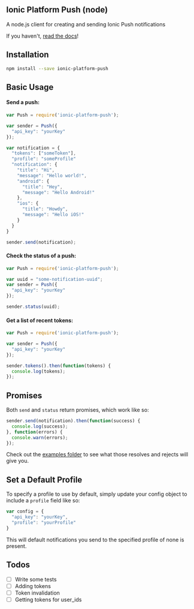 ## Ionic Platform Push (node)

A node.js client for creating and sending Ionic Push notifications

If you haven't, [read the docs](http://docs.ionic.io/docs/push-overview)!

## Installation

```bash
npm install --save ionic-platform-push
```

## Basic Usage

#### Send a push:

```javascript
var Push = require('ionic-platform-push');

var sender = Push({
  "api_key": "yourKey"
});

var notification = {
  "tokens": ["someToken"],
  "profile": "someProfile"
  "notification": {
    "title": "Hi",
    "message": "Hello world!",
    "android": {
      "title": "Hey",
      "message": "Hello Android!"
    },
    "ios": {
      "title": "Howdy",
      "message": "Hello iOS!"
    }
  }
}

sender.send(notification);
```

#### Check the status of a push:

```javascript
var Push = require('ionic-platform-push');

var uuid = "some-notification-uuid";
var sender = Push({
  "api_key": "yourKey"
});

sender.status(uuid);
```

#### Get a list of recent tokens:

```javascript
var Push = require('ionic-platform-push');

var sender = Push({
  "api_key": "yourKey"
});

sender.tokens().then(function(tokens) {
  console.log(tokens);
});
```

## Promises

Both `send` and `status` return promises, which work like so:

```javascript
sender.send(notification).then(function(success) {
  console.log(success);
}, function(errors) {
  console.warn(errors);
});
```

Check out the [examples folder](https://github.com/Fuiste/ionic-push-node/tree/master/examples) to see what those resolves and rejects will give you.

## Set a Default Profile

To specify a profile to use by default, simply update your config object to include a `profile` field like so:

```javascript
var config = {
  "api_key": "yourKey",
  "profile": "yourProfile"
}
```

This will default notifications you send to the specified profile of none is present.

## Todos

- [ ] Write some tests
- [ ] Adding tokens
- [ ] Token invalidation
- [ ] Getting tokens for user_ids
